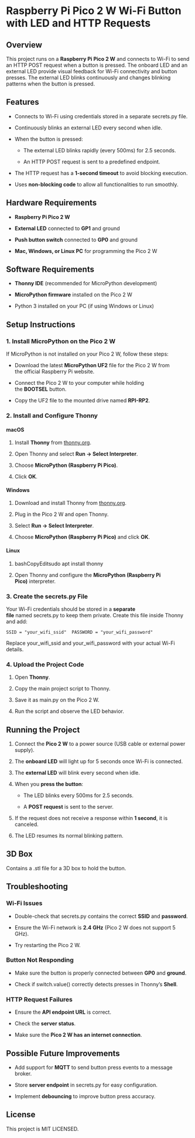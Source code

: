 Raspberry Pi Pico 2 W Wi-Fi Button with LED and HTTP Requests
=============================================================

Overview
--------

This project runs on a **Raspberry Pi Pico 2 W** and connects to Wi-Fi to send an HTTP POST request when a button is pressed. The onboard LED and an external LED provide visual feedback for Wi-Fi connectivity and button presses. The external LED blinks continuously and changes blinking patterns when the button is pressed.

Features
--------

*   Connects to Wi-Fi using credentials stored in a separate secrets.py file.
    
*   Continuously blinks an external LED every second when idle.
    
*   When the button is pressed:
    
    *   The external LED blinks rapidly (every 500ms) for 2.5 seconds.
        
    *   An HTTP POST request is sent to a predefined endpoint.
        
*   The HTTP request has a **1-second timeout** to avoid blocking execution.
    
*   Uses **non-blocking code** to allow all functionalities to run smoothly.
    

Hardware Requirements
---------------------

*   **Raspberry Pi Pico 2 W**
    
*   **External LED** connected to **GP1** and ground
    
*   **Push button switch** connected to **GP0** and ground
    
*   **Mac, Windows, or Linux PC** for programming the Pico 2 W
    

Software Requirements
---------------------

*   **Thonny IDE** (recommended for MicroPython development)
    
*   **MicroPython firmware** installed on the Pico 2 W
    
*   Python 3 installed on your PC (if using Windows or Linux)
    

Setup Instructions
------------------

### 1\. Install MicroPython on the Pico 2 W

If MicroPython is not installed on your Pico 2 W, follow these steps:

*   Download the latest **MicroPython UF2** file for the Pico 2 W from the official Raspberry Pi website.
    
*   Connect the Pico 2 W to your computer while holding the **BOOTSEL** button.
    
*   Copy the UF2 file to the mounted drive named **RPI-RP2**.
    

### 2\. Install and Configure Thonny

#### macOS

1.  Install **Thonny** from [thonny.org](https://thonny.org/).
    
2.  Open Thonny and select **Run → Select Interpreter**.
    
3.  Choose **MicroPython (Raspberry Pi Pico)**.
    
4.  Click **OK**.
    

#### Windows

1.  Download and install Thonny from [thonny.org](https://thonny.org/).
    
2.  Plug in the Pico 2 W and open Thonny.
    
3.  Select **Run → Select Interpreter**.
    
4.  Choose **MicroPython (Raspberry Pi Pico)** and click **OK**.
    

#### Linux

1.  bashCopyEditsudo apt install thonny
    
2.  Open Thonny and configure the **MicroPython (Raspberry Pi Pico)** interpreter.
    

### 3\. Create the secrets.py File

Your Wi-Fi credentials should be stored in a **separate file** named secrets.py to keep them private. Create this file inside Thonny and add:

`SSID = "your_wifi_ssid"  PASSWORD = "your_wifi_password"   `

Replace your\_wifi\_ssid and your\_wifi\_password with your actual Wi-Fi details.

### 4\. Upload the Project Code

1.  Open **Thonny**.
    
2.  Copy the main project script to Thonny.
    
3.  Save it as main.py on the Pico 2 W.
    
4.  Run the script and observe the LED behavior.
    

Running the Project
-------------------

1.  Connect the **Pico 2 W** to a power source (USB cable or external power supply).
    
2.  The **onboard LED** will light up for 5 seconds once Wi-Fi is connected.
    
3.  The **external LED** will blink every second when idle.
    
4.  When you **press the button**:
    
    *   The LED blinks every 500ms for 2.5 seconds.
        
    *   A **POST request** is sent to the server.
        
5.  If the request does not receive a response within **1 second**, it is canceled.
    
6.  The LED resumes its normal blinking pattern.
    
3D Box
------

Contains a .stl file for a 3D box to hold the button.

Troubleshooting
---------------

### Wi-Fi Issues

*   Double-check that secrets.py contains the correct **SSID** and **password**.
    
*   Ensure the Wi-Fi network is **2.4 GHz** (Pico 2 W does not support 5 GHz).
    
*   Try restarting the Pico 2 W.
    

### Button Not Responding

*   Make sure the button is properly connected between **GP0** and **ground**.
    
*   Check if switch.value() correctly detects presses in Thonny’s **Shell**.
    

### HTTP Request Failures

*   Ensure the **API endpoint URL** is correct.
    
*   Check the **server status**.
    
*   Make sure the **Pico 2 W has an internet connection**.
    

Possible Future Improvements
-------------------

*   Add support for **MQTT** to send button press events to a message broker.
    
*   Store **server endpoint** in secrets.py for easy configuration.
    
*   Implement **debouncing** to improve button press accuracy.
    

License
-------

This project is MIT LICENSED.